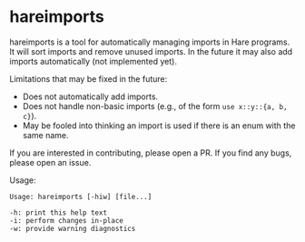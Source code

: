 # hareimports

hareimports is a tool for automatically managing imports in Hare programs. It
will sort imports and remove unused imports. In the future it may also add
imports automatically (not implemented yet).

Limitations that may be fixed in the future:

* Does not automatically add imports.
* Does not handle non-basic imports (e.g., of the form `use x::y::{a, b, c}`).
* May be fooled into thinking an import is used if there is an enum with the
  same name.

If you are interested in contributing, please open a PR. If you find any bugs,
please open an issue.

Usage:

```
Usage: hareimports [-hiw] [file...]

-h: print this help text
-i: perform changes in-place
-w: provide warning diagnostics
```
